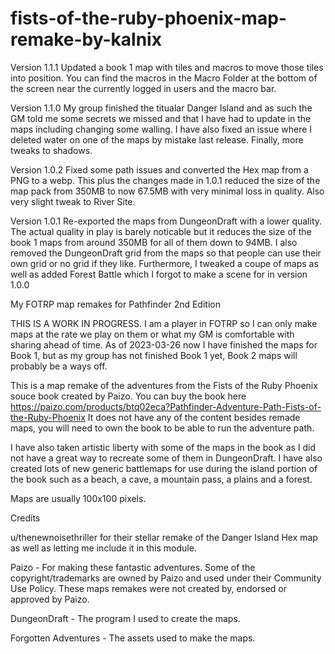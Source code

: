 # fists-of-the-ruby-phoenix-map-remake-by-kalnix
Version 1.1.1 Updated a book 1 map with tiles and macros to move those tiles into position. You can find the macros in the Macro Folder at the bottom of the screen near the currently logged in users and the macro bar.

Version 1.1.0 My group finished the titualar Danger Island and as such the GM told me some secrets we missed and that I have had to update in the maps including changing some walling. I have also fixed an issue where I deleted water on one of the maps by mistake last release. Finally, more tweaks to shadows.

Version 1.0.2 Fixed some path issues and converted the Hex map from a PNG to a webp. This plus the changes made in 1.0.1 reduced the size of the map pack from 350MB to now 67.5MB with very minimal loss in quality. Also very slight tweak to River Site.

Version 1.0.1 Re-exported the maps from DungeonDraft with a lower quality. The actual quality in play is barely noticable but it reduces the size of the book 1 maps from around 350MB for all of them down to 94MB. I also removed the DungeonDraft grid from the maps so that people can use their own grid or no grid if they like. Furthermore, I tweaked a coupe of maps as well as added Forest Battle which I forgot to make a scene for in version 1.0.0

My FOTRP map remakes for Pathfinder 2nd Edition

THIS IS A WORK IN PROGRESS. I am a player in FOTRP so I can only make maps at the rate we play on them or what my GM is comfortable with sharing ahead of time.
As of 2023-03-26 now I have finished the maps for Book 1, but as my group has not finished Book 1 yet, Book 2 maps will probably be a ways off.

This is a map remake of the adventures from the Fists of the Ruby Phoenix souce book created by Paizo. You can buy the book here https://paizo.com/products/btq02eca?Pathfinder-Adventure-Path-Fists-of-the-Ruby-Phoenix It does not have any of the content besides remade maps, you will need to own the book to be able to run the adventure path.

I have also taken artistic liberty with some of the maps in the book as I did not have a great way to recreate some of them in DungeonDraft. I have also created lots of new generic battlemaps for use during the island portion of the book such as a beach, a cave, a mountain pass, a plains and a forest.

Maps are usually 100x100 pixels.


Credits

u/thenewnoisethriller for their stellar remake of the Danger Island Hex map as well as letting me include it in this module.

Paizo - For making these fantastic adventures. Some of the copyright/trademarks are owned by Paizo and used under their Community Use Policy. These maps remakes were not created by, endorsed or approved by Paizo.

DungeonDraft - The program I used to create the maps.

Forgotten Adventures - The assets used to make the maps.
